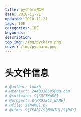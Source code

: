 ```yaml
---
title: pycharm常用
date: 2018-11-21
updated: 2018-11-21
tags: IDE
categories: IDE
keywords: 
description: 
top_img: /img/pycharm.png
cover: /img/pycharm.png
---
```




# 头文件信息

``` python
# @author: luoxh
# @contact: 2440336395@qq.com
# @software: ${SOFTWARE}
# @project: ${PROJECT_NAME}
# @file: ${NAME}.py
# @time: ${YEAR}/${MONTH}/${DAY}

```

